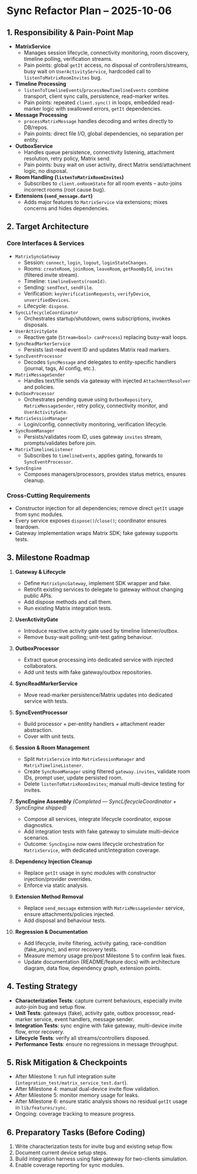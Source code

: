 # Sync Refactor Plan – 2025-10-06

## 1. Responsibility & Pain-Point Map

- **MatrixService**
  - Manages session lifecycle, connectivity monitoring, room discovery, timeline polling, verification streams.
  - Pain points: global `getIt` access, no disposal of controllers/streams, busy wait on `UserActivityService`, hardcoded call to `listenToMatrixRoomInvites` bug.
- **Timeline Processing**
  - `listenToTimelineEvents`/`processNewTimelineEvents` combine transport, client sync calls, persistence, read-marker writes.
  - Pain points: repeated `client.sync()` in loops, embedded read-marker logic with swallowed errors, `getIt` dependencies.
- **Message Processing**
  - `processMatrixMessage` handles decoding and writes directly to DB/repos.
  - Pain points: direct file I/O, global dependencies, no separation per entity.
- **OutboxService**
  - Handles queue persistence, connectivity listening, attachment resolution, retry policy, Matrix send.
  - Pain points: busy wait on user activity, direct Matrix send/attachment logic, no disposal.
- **Room Handling (`listenToMatrixRoomInvites`)**
  - Subscribes to `client.onRoomState` for all room events – auto-joins incorrect rooms (root cause bug).
- **Extensions (`send_message.dart`)**
  - Adds major features to `MatrixService` via extensions; mixes concerns and hides dependencies.

## 2. Target Architecture

### Core Interfaces & Services
- `MatrixSyncGateway`
  - Session: `connect`, `login`, `logout`, `loginStateChanges`.
  - Rooms: `createRoom`, `joinRoom`, `leaveRoom`, `getRoomById`, `invites` (filtered invite stream).
  - Timeline: `timelineEvents(roomId)`.
  - Sending: `sendText`, `sendFile`.
  - Verification: `keyVerificationRequests`, `verifyDevice`, `unverifiedDevices`.
  - Lifecycle: `dispose`.
- `SyncLifecycleCoordinator`
  - Orchestrates startup/shutdown, owns subscriptions, invokes disposals.
- `UserActivityGate`
  - Reactive gate (`Stream<bool> canProcess`) replacing busy-wait loops.
- `SyncReadMarkerService`
  - Persists last-read event ID and updates Matrix read markers.
- `SyncEventProcessor`
  - Decodes `SyncMessage` and delegates to entity-specific handlers (journal, tags, AI config, etc.).
- `MatrixMessageSender`
  - Handles text/file sends via gateway with injected `AttachmentResolver` and policies.
- `OutboxProcessor`
  - Orchestrates pending queue using `OutboxRepository`, `MatrixMessageSender`, retry policy, connectivity monitor, and `UserActivityGate`.
- `MatrixSessionManager`
  - Login/config, connectivity monitoring, verification lifecycle.
- `SyncRoomManager`
  - Persists/validates room ID, uses gateway `invites` stream, prompts/validates before join.
- `MatrixTimelineListener`
  - Subscribes to `timelineEvents`, applies gating, forwards to `SyncEventProcessor`.
- `SyncEngine`
  - Composes managers/processors, provides status metrics, ensures cleanup.

### Cross-Cutting Requirements
- Constructor injection for all dependencies; remove direct `getIt` usage from sync modules.
- Every service exposes `dispose()`/`close()`; coordinator ensures teardown.
- Gateway implementation wraps Matrix SDK; fake gateway supports tests.

## 3. Milestone Roadmap

1. **Gateway & Lifecycle**
   - Define `MatrixSyncGateway`, implement SDK wrapper and fake.
   - Retrofit existing services to delegate to gateway without changing public APIs.
   - Add dispose methods and call them.
   - Run existing Matrix integration tests.

2. **UserActivityGate**
   - Introduce reactive activity gate used by timeline listener/outbox.
   - Remove busy-wait polling; unit-test gating behaviour.

3. **OutboxProcessor**
   - Extract queue processing into dedicated service with injected collaborators.
   - Add unit tests with fake gateway/outbox repositories.

4. **SyncReadMarkerService**
   - Move read-marker persistence/Matrix updates into dedicated service with tests.

5. **SyncEventProcessor**
   - Build processor + per-entity handlers + attachment reader abstraction.
   - Cover with unit tests.

6. **Session & Room Management**
   - Split `MatrixService` into `MatrixSessionManager` and `MatrixTimelineListener`.
   - Create `SyncRoomManager` using filtered `gateway.invites`, validate room IDs, prompt user, update persisted room.
   - Delete `listenToMatrixRoomInvites`; manual multi-device testing for invites.

7. **SyncEngine Assembly** *(Completed — SyncLifecycleCoordinator + SyncEngine shipped)*
   - Compose all services, integrate lifecycle coordinator, expose diagnostics.
   - Add integration tests with fake gateway to simulate multi-device scenarios.
   - Outcome: `SyncEngine` now owns lifecycle orchestration for `MatrixService`, with dedicated unit/integration coverage.

8. **Dependency Injection Cleanup**
   - Replace `getIt` usage in sync modules with constructor injection/provider overrides.
   - Enforce via static analysis.

9. **Extension Method Removal**
   - Replace `send_message` extension with `MatrixMessageSender` service, ensure attachments/policies injected.
   - Add disposal and behaviour tests.

10. **Regression & Documentation**
    - Add lifecycle, invite filtering, activity gating, race-condition (fake_async), and error recovery tests.
    - Measure memory usage pre/post Milestone 5 to confirm leak fixes.
    - Update documentation (README/feature docs) with architecture diagram, data flow, dependency graph, extension points.

## 4. Testing Strategy

- **Characterization Tests**: capture current behaviours, especially invite auto-join bug and setup flow.
- **Unit Tests**: gateways (fake), activity gate, outbox processor, read-marker service, event handlers, message sender.
- **Integration Tests**: sync engine with fake gateway, multi-device invite flow, error recovery.
- **Lifecycle Tests**: verify all streams/controllers disposed.
- **Performance Tests**: ensure no regressions in message throughput.

## 5. Risk Mitigation & Checkpoints

- After Milestone 1: run full integration suite (`integration_test/matrix_service_test.dart`).
- After Milestone 4: manual dual-device invite flow validation.
- After Milestone 5: monitor memory usage for leaks.
- After Milestone 6: ensure static analysis shows no residual `getIt` usage in `lib/features/sync`.
- Ongoing: coverage tracking to measure progress.

## 6. Preparatory Tasks (Before Coding)

1. Write characterization tests for invite bug and existing setup flow.
2. Document current device setup steps.
3. Build integration harness using fake gateway for two-clients simulation.
4. Enable coverage reporting for sync modules.
